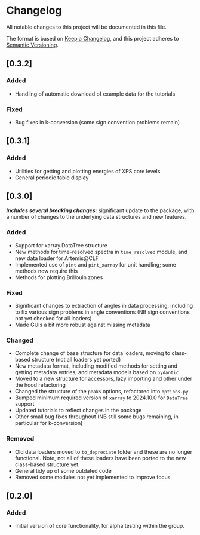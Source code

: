 # Changelog
All notable changes to this project will be documented in this file.

The format is based on [Keep a Changelog](https://keepachangelog.com/en/1.1.0/),
and this project adheres to [Semantic Versioning](https://semver.org/spec/v2.0.0.html).

## [0.3.2]

### Added
- Handling of automatic download of example data for the tutorials

### Fixed
- Bug fixes in k-conversion (some sign convention problems remain)

## [0.3.1]

### Added
- Utilities for getting and plotting energies of XPS core levels
- General periodic table display

## [0.3.0]
***Includes several breaking changes:*** significant update to the package, with a number of changes to the underlying data structures and new features. 

### Added
- Support for xarray.DataTree structure
- New methods for time-resolved spectra in `time_resolved` module, and new data loader for Artemis@CLF
- Implemented use of `pint` and `pint_xarray` for unit handling; some methods now require this
- Methods for plotting Brillouin zones

### Fixed
- Significant changes to extraction of angles in data processing, including to fix various sign problems in angle conventions (NB sign conventions not yet checked for all loaders)
- Made GUIs a bit more robust against missing metadata

### Changed
- Complete change of base structure for data loaders, moving to class-based structure (not all loaders yet ported)
- New metadata format, including modified methods for setting and getting metadata entries, and metadata models based on `pydantic`
- Moved to a new structure for accessors, lazy importing and other under the hood refactoring
- Changed the structure of the `peaks` options, refactored into `options.py`
- Bumped minimum required version of `xarray` to 2024.10.0 for `DataTree` support
- Updated tutorials to reflect changes in the package
- Other small bug fixes throughout (NB still some bugs remaining, in particular for k-conversion)

### Removed
- Old data loaders moved to `to_depreciate` folder and these are no longer functional. Note, not all of these loaders have been ported to the new class-based structure yet.
- General tidy up of some outdated code
- Removed some modules not yet implemented to improve focus

## [0.2.0]
### Added
- Initial version of core functionality, for alpha testing within the group.
